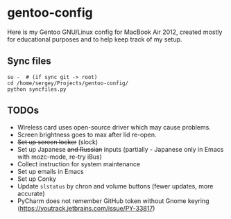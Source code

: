 # gentoo-config
Here is my Gentoo GNU/Linux config for MacBook Air 2012,
created mostly for educational purposes and to help keep track of my setup.

## Sync files
```shell
su -  # (if sync git -> root)
cd /home/sergey/Projects/gentoo-config/
python syncfiles.py
```

## TODOs
 * Wireless card uses open-source driver which may cause problems.
 * Screen brightness goes to max after lid re-open.
 * ~~Set up screen locker~~ (slock)
 * Set up Japanese ~~and Russian~~ inputs (partially - Japanese only in Emacs with mozc-mode, re-try iBus)
 * Collect instruction for system maintenance
 * Set up emails in Emacs
 * Set up Conky
 * Update `slstatus` by chron and volume buttons (fewer updates, more accurate)
 * PyCharm does not remember GitHub token without Gnome keyring (https://youtrack.jetbrains.com/issue/PY-33817)
